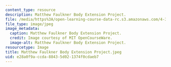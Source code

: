 ```yaml
---
content_type: resource
description: Matthew Faulkner Body Extension Project.
file: /media/https%3A/open-learning-course-data-rc.s3.amazonaws.com/4-301-introduction-to-the-visual-arts-spring-2007/e28a0f9accda88435d021374f0cdaeb7_MatthewFaulknerBodyExtensionProject.jpeg
file_type: image/jpeg
image_metadata:
  caption: Matthew Faulkner Body Extension Project.
  credit: Image courtesy of MIT OpenCourseWare.
  image-alt: Matthew Faulkner Body Extension Project.
resourcetype: Image
title: Matthew Faulkner Body Extension Project.jpeg
uid: e28a0f9a-ccda-8843-5d02-1374f0cdaeb7
---
```

